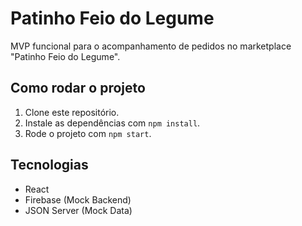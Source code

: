 # Patinho Feio do Legume

MVP funcional para o acompanhamento de pedidos no marketplace "Patinho Feio do Legume".

## Como rodar o projeto

1. Clone este repositório.
2. Instale as dependências com `npm install`.
3. Rode o projeto com `npm start`.

## Tecnologias

- React
- Firebase (Mock Backend)
- JSON Server (Mock Data)
